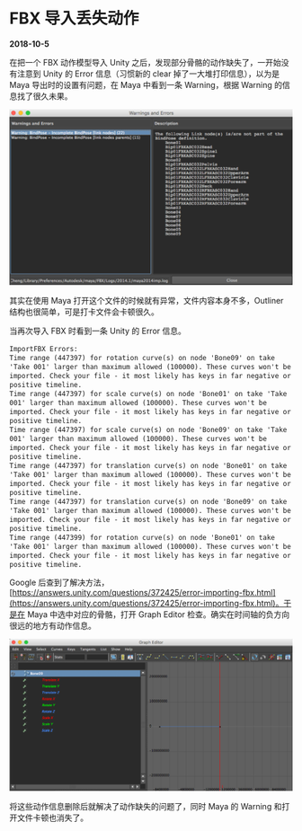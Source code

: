 # FBX 导入丢失动作

**2018-10-5**

在把一个 FBX 动作模型导入 Unity 之后，发现部分骨骼的动作缺失了，一开始没有注意到 Unity 的 Error 信息（习惯新的 clear 掉了一大堆打印信息），以为是 Maya 导出时的设置有问题，在 Maya 中看到一条 Warning，根据 Warning 的信息找了很久未果。

![](FBXImportError/1.jpg)

其实在使用 Maya 打开这个文件的时候就有异常，文件内容本身不多，Outliner 结构也很简单，可是打卡文件会卡顿很久。

当再次导入 FBX 时看到一条 Unity 的 Error 信息。

	ImportFBX Errors:
	Time range (447397) for rotation curve(s) on node 'Bone09' on take 'Take 001' larger than maximum allowed (100000). These curves won't be imported. Check your file - it most likely has keys in far negative or positive timeline.
	Time range (447397) for scale curve(s) on node 'Bone01' on take 'Take 001' larger than maximum allowed (100000). These curves won't be imported. Check your file - it most likely has keys in far negative or positive timeline.
	Time range (447397) for scale curve(s) on node 'Bone09' on take 'Take 001' larger than maximum allowed (100000). These curves won't be imported. Check your file - it most likely has keys in far negative or positive timeline.
	Time range (447397) for translation curve(s) on node 'Bone01' on take 'Take 001' larger than maximum allowed (100000). These curves won't be imported. Check your file - it most likely has keys in far negative or positive timeline.
	Time range (447397) for translation curve(s) on node 'Bone09' on take 'Take 001' larger than maximum allowed (100000). These curves won't be imported. Check your file - it most likely has keys in far negative or positive timeline.
	Time range (447399) for rotation curve(s) on node 'Bone01' on take 'Take 001' larger than maximum allowed (100000). These curves won't be imported. Check your file - it most likely has keys in far negative or positive timeline.
	
Google 后查到了解决方法，[https://answers.unity.com/questions/372425/error-importing-fbx.html](https://answers.unity.com/questions/372425/error-importing-fbx.html)。于是在 Maya 中选中对应的骨骼，打开 Graph Editor 检查。确实在时间轴的负方向很远的地方有动作信息。

![](FBXImportError/2.jpg)

将这些动作信息删除后就解决了动作缺失的问题了，同时 Maya 的 Warning 和打开文件卡顿也消失了。